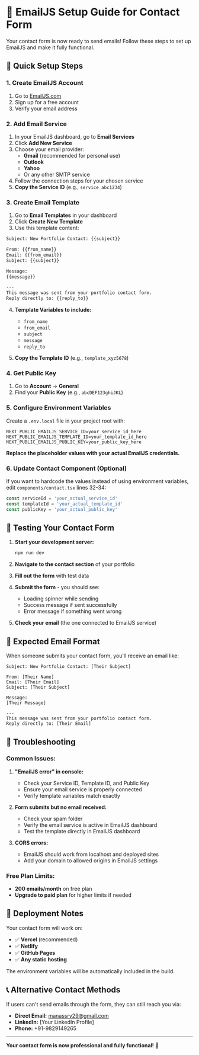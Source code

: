 # 📧 EmailJS Setup Guide for Contact Form

Your contact form is now ready to send emails! Follow these steps to set up EmailJS and make it fully functional.

## 🚀 Quick Setup Steps

### 1. Create EmailJS Account
1. Go to [EmailJS.com](https://www.emailjs.com/)
2. Sign up for a free account
3. Verify your email address

### 2. Add Email Service
1. In your EmailJS dashboard, go to **Email Services**
2. Click **Add New Service**
3. Choose your email provider:
   - **Gmail** (recommended for personal use)
   - **Outlook**
   - **Yahoo**
   - Or any other SMTP service
4. Follow the connection steps for your chosen service
5. **Copy the Service ID** (e.g., `service_abc1234`)

### 3. Create Email Template
1. Go to **Email Templates** in your dashboard
2. Click **Create New Template**
3. Use this template content:

```html
Subject: New Portfolio Contact: {{subject}}

From: {{from_name}}
Email: {{from_email}}
Subject: {{subject}}

Message:
{{message}}

---
This message was sent from your portfolio contact form.
Reply directly to: {{reply_to}}
```

4. **Template Variables to include:**
   - `from_name`
   - `from_email` 
   - `subject`
   - `message`
   - `reply_to`

5. **Copy the Template ID** (e.g., `template_xyz5678`)

### 4. Get Public Key
1. Go to **Account** → **General**
2. Find your **Public Key** (e.g., `abcDEF123ghiJKL`)

### 5. Configure Environment Variables

Create a `.env.local` file in your project root with:

```env
NEXT_PUBLIC_EMAILJS_SERVICE_ID=your_service_id_here
NEXT_PUBLIC_EMAILJS_TEMPLATE_ID=your_template_id_here  
NEXT_PUBLIC_EMAILJS_PUBLIC_KEY=your_public_key_here
```

**Replace the placeholder values with your actual EmailJS credentials.**

### 6. Update Contact Component (Optional)
If you want to hardcode the values instead of using environment variables, edit `components/contact.tsx` lines 32-34:

```typescript
const serviceId = 'your_actual_service_id'
const templateId = 'your_actual_template_id'  
const publicKey = 'your_actual_public_key'
```

## 🧪 Testing Your Contact Form

1. **Start your development server:**
   ```bash
   npm run dev
   ```

2. **Navigate to the contact section** of your portfolio

3. **Fill out the form** with test data

4. **Submit the form** - you should see:
   - Loading spinner while sending
   - Success message if sent successfully
   - Error message if something went wrong

5. **Check your email** (the one connected to EmailJS service)

## 🎯 Expected Email Format

When someone submits your contact form, you'll receive an email like:

```
Subject: New Portfolio Contact: [Their Subject]

From: [Their Name]
Email: [Their Email]
Subject: [Their Subject]

Message:
[Their Message]

---
This message was sent from your portfolio contact form.
Reply directly to: [Their Email]
```

## 🔧 Troubleshooting

### Common Issues:

1. **"EmailJS error" in console:**
   - Check your Service ID, Template ID, and Public Key
   - Ensure your email service is properly connected
   - Verify template variables match exactly

2. **Form submits but no email received:**
   - Check your spam folder
   - Verify the email service is active in EmailJS dashboard
   - Test the template directly in EmailJS dashboard

3. **CORS errors:**
   - EmailJS should work from localhost and deployed sites
   - Add your domain to allowed origins in EmailJS settings

### Free Plan Limits:
- **200 emails/month** on free plan
- **Upgrade to paid plan** for higher limits if needed

## 🚀 Deployment Notes

Your contact form will work on:
- ✅ **Vercel** (recommended)
- ✅ **Netlify**
- ✅ **GitHub Pages**
- ✅ **Any static hosting**

The environment variables will be automatically included in the build.

## 📞 Alternative Contact Methods

If users can't send emails through the form, they can still reach you via:
- **Direct Email:** manassrv29@gmail.com
- **LinkedIn:** [Your LinkedIn Profile]
- **Phone:** +91-9829149265

---

**Your contact form is now professional and fully functional! 🎉**
